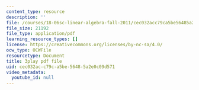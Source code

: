```yaml
---
content_type: resource
description: ''
file: /courses/18-06sc-linear-algebra-fall-2011/cec032acc79ca5be56485a2e0c09d571_pSbafxDHdgE.pdf
file_size: 21192
file_type: application/pdf
learning_resource_types: []
license: https://creativecommons.org/licenses/by-nc-sa/4.0/
ocw_type: OCWFile
resourcetype: Document
title: 3play pdf file
uid: cec032ac-c79c-a5be-5648-5a2e0c09d571
video_metadata:
  youtube_id: null
---
```

